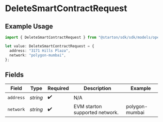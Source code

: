 # DeleteSmartContractRequest

## Example Usage

```typescript
import { DeleteSmartContractRequest } from "@starton/sdk/sdk/models/operations";

let value: DeleteSmartContractRequest = {
  address: "3171 Hills Plaza",
  network: "polygon-mumbai",
};
```

## Fields

| Field                          | Type                           | Required                       | Description                    | Example                        |
| ------------------------------ | ------------------------------ | ------------------------------ | ------------------------------ | ------------------------------ |
| `address`                      | *string*                       | :heavy_check_mark:             | N/A                            |                                |
| `network`                      | *string*                       | :heavy_check_mark:             | EVM starton supported network. | polygon-mumbai                 |
